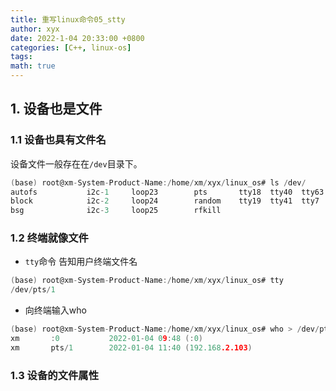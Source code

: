 ```yaml
---
title: 重写linux命令05_stty
author: xyx
date: 2022-1-04 20:33:00 +0800
categories: [C++, linux-os]
tags: 
math: true
---
```



## 1. 设备也是文件

### 1.1 设备也具有文件名

设备文件一般存在在`/dev`目录下。

```c
(base) root@xm-System-Product-Name:/home/xm/xyx/linux_os# ls /dev/
autofs           i2c-1     loop23        pts       tty18  tty40  tty63      ttyS27   vcsa1
block            i2c-2     loop24        random    tty19  tty41  tty7       ttyS28   vcsa2
bsg              i2c-3     loop25        rfkill    
```

### 1.2 终端就像文件

- `tty`命令 告知用户终端文件名

```c
(base) root@xm-System-Product-Name:/home/xm/xyx/linux_os# tty
/dev/pts/1
```

- 向终端输入who

```c
(base) root@xm-System-Product-Name:/home/xm/xyx/linux_os# who > /dev/pts/1
xm       :0           2022-01-04 09:48 (:0)
xm       pts/1        2022-01-04 11:40 (192.168.2.103)
```

### 1.3 设备的文件属性

```c
